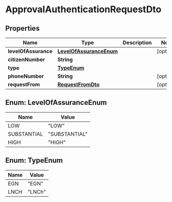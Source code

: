 

# ApprovalAuthenticationRequestDto


## Properties

| Name | Type | Description | Notes |
|------------ | ------------- | ------------- | -------------|
|**levelOfAssurance** | [**LevelOfAssuranceEnum**](#LevelOfAssuranceEnum) |  |  [optional] |
|**citizenNumber** | **String** |  |  |
|**type** | [**TypeEnum**](#TypeEnum) |  |  |
|**phoneNumber** | **String** |  |  [optional] |
|**requestFrom** | [**RequestFromDto**](RequestFromDto.md) |  |  [optional] |



## Enum: LevelOfAssuranceEnum

| Name | Value |
|---- | -----|
| LOW | &quot;LOW&quot; |
| SUBSTANTIAL | &quot;SUBSTANTIAL&quot; |
| HIGH | &quot;HIGH&quot; |



## Enum: TypeEnum

| Name | Value |
|---- | -----|
| EGN | &quot;EGN&quot; |
| LNCH | &quot;LNCh&quot; |



